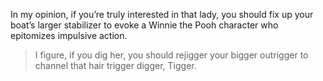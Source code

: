 In my opinion, if you’re truly interested in that lady, you should fix up your boat’s larger stabilizer to evoke a Winnie the Pooh character who epitomizes impulsive action.

> I figure, if you dig her, you should rejigger your bigger outrigger to channel that hair trigger digger, Tigger.
